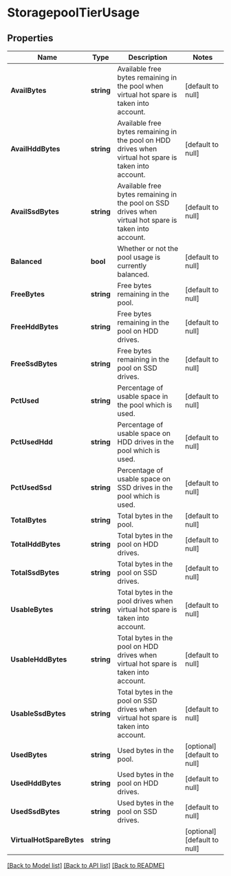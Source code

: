 # StoragepoolTierUsage

## Properties
Name | Type | Description | Notes
------------ | ------------- | ------------- | -------------
**AvailBytes** | **string** | Available free bytes remaining in the pool when virtual hot spare is taken into account. | [default to null]
**AvailHddBytes** | **string** | Available free bytes remaining in the pool on HDD drives when virtual hot spare is taken into account. | [default to null]
**AvailSsdBytes** | **string** | Available free bytes remaining in the pool on SSD drives when virtual hot spare is taken into account. | [default to null]
**Balanced** | **bool** | Whether or not the pool usage is currently balanced. | [default to null]
**FreeBytes** | **string** | Free bytes remaining in the pool. | [default to null]
**FreeHddBytes** | **string** | Free bytes remaining in the pool on HDD drives. | [default to null]
**FreeSsdBytes** | **string** | Free bytes remaining in the pool on SSD drives. | [default to null]
**PctUsed** | **string** | Percentage of usable space in the pool which is used. | [default to null]
**PctUsedHdd** | **string** | Percentage of usable space on HDD drives in the pool which is used. | [default to null]
**PctUsedSsd** | **string** | Percentage of usable space on SSD drives in the pool which is used. | [default to null]
**TotalBytes** | **string** | Total bytes in the pool. | [default to null]
**TotalHddBytes** | **string** | Total bytes in the pool on HDD drives. | [default to null]
**TotalSsdBytes** | **string** | Total bytes in the pool on SSD drives. | [default to null]
**UsableBytes** | **string** | Total bytes in the pool drives when virtual hot spare is taken into account. | [default to null]
**UsableHddBytes** | **string** | Total bytes in the pool on HDD drives when virtual hot spare is taken into account. | [default to null]
**UsableSsdBytes** | **string** | Total bytes in the pool on SSD drives when virtual hot spare is taken into account. | [default to null]
**UsedBytes** | **string** | Used bytes in the pool. | [optional] [default to null]
**UsedHddBytes** | **string** | Used bytes in the pool on HDD drives. | [default to null]
**UsedSsdBytes** | **string** | Used bytes in the pool on SSD drives. | [default to null]
**VirtualHotSpareBytes** | **string** |  | [optional] [default to null]

[[Back to Model list]](../README.md#documentation-for-models) [[Back to API list]](../README.md#documentation-for-api-endpoints) [[Back to README]](../README.md)


